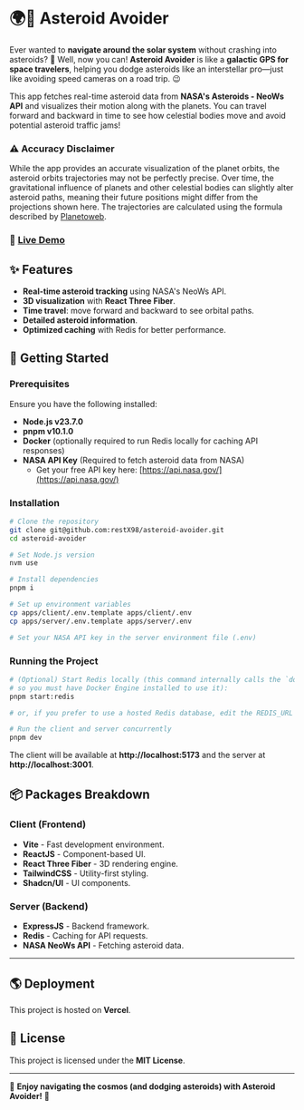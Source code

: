 # 🌍🚀 Asteroid Avoider

Ever wanted to **navigate around the solar system** without crashing into asteroids? 🚀 Well, now you can! **Asteroid Avoider** is like a **galactic GPS for space travelers**, helping you dodge asteroids like an interstellar pro—just like avoiding speed cameras on a road trip. 😉

This app fetches real-time asteroid data from **NASA's Asteroids - NeoWs API** and visualizes their motion along with the planets. You can travel forward and backward in time to see how celestial bodies move and avoid potential asteroid traffic jams!

### ⚠️ Accuracy Disclaimer

While the app provides an accurate visualization of the planet orbits, the asteroid orbits trajectories may not be perfectly precise. Over time, the gravitational influence of planets and other celestial bodies can slightly alter asteroid paths, meaning their future positions might differ from the projections shown here.
The trajectories are calculated using the formula described by [Planetoweb](http://planetoweb.net/en/how-it-works).

### 🔗 [**Live Demo**](https://asteroid-avoider.vercel.app/)

## ✨ Features

- **Real-time asteroid tracking** using NASA's NeoWs API.
- **3D visualization** with **React Three Fiber**.
- **Time travel**: move forward and backward to see orbital paths.
- **Detailed asteroid information**.
- **Optimized caching** with Redis for better performance.

## 🚀 Getting Started

### Prerequisites

Ensure you have the following installed:

- **Node.js v23.7.0**
- **pnpm v10.1.0**
- **Docker** (optionally required to run Redis locally for caching API responses)
- **NASA API Key** (Required to fetch asteroid data from NASA)
  - Get your free API key here: [https://api.nasa.gov/](https://api.nasa.gov/)

### Installation

```sh
# Clone the repository
git clone git@github.com:restX98/asteroid-avoider.git
cd asteroid-avoider

# Set Node.js version
nvm use

# Install dependencies
pnpm i

# Set up environment variables
cp apps/client/.env.template apps/client/.env
cp apps/server/.env.template apps/server/.env

# Set your NASA API key in the server environment file (.env)
```

### Running the Project

```sh
# (Optional) Start Redis locally (this command internally calls the `docker run` command,
# so you must have Docker Engine installed to use it):
pnpm start:redis

# or, if you prefer to use a hosted Redis database, edit the REDIS_URL variable in the server .env file

# Run the client and server concurrently
pnpm dev
```

The client will be available at **http://localhost:5173** and the server at **http://localhost:3001**.

## 📦 Packages Breakdown

### Client (Frontend)

- **Vite** - Fast development environment.
- **ReactJS** - Component-based UI.
- **React Three Fiber** - 3D rendering engine.
- **TailwindCSS** - Utility-first styling.
- **Shadcn/UI** - UI components.

### Server (Backend)

- **ExpressJS** - Backend framework.
- **Redis** - Caching for API requests.
- **NASA NeoWs API** - Fetching asteroid data.

---

## 🌎 Deployment

This project is hosted on **Vercel**.

## 📜 License

This project is licensed under the **MIT License**.

---

🌠 **Enjoy navigating the cosmos (and dodging asteroids) with Asteroid Avoider!** 🚀
